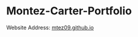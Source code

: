 # Montez-Carter-Portfolio
Website Address: [mtez09.github.io](https://mtez09.github.io/Montez-Carter-Portfolio/)
